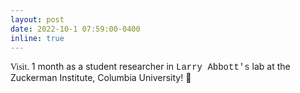 ```yaml
---
layout: post
date: 2022-10-1 07:59:00-0400
inline: true
---
```


<span style="font-family: Copperplate, fantasy;">Visit.</span> 1 month as a student researcher in <span style="font-family: 'Courier New', monospace;">Larry Abbott's</span> lab at the Zuckerman Institute, Columbia University! 🗽
